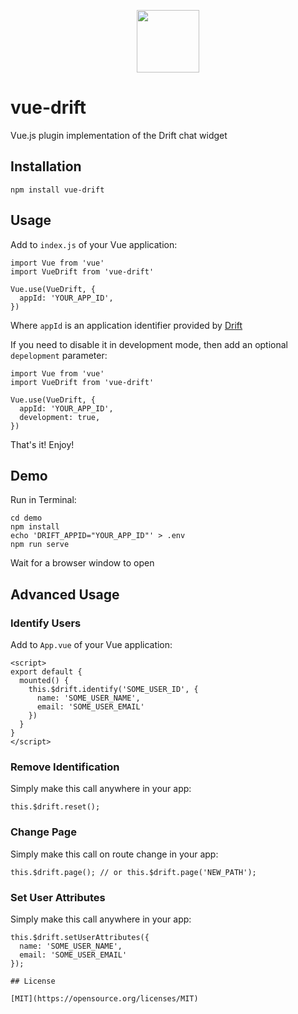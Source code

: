 <p align="center">
  <img src="https://mk0drift0ho9g7wbfexi.kinstacdn.com/wp-content/themes/drift-kumbi/assets/images/logo.svg" width="100px">
</p>

# vue-drift

Vue.js plugin implementation of the Drift chat widget

## Installation

```
npm install vue-drift
```

## Usage

Add to `index.js` of your Vue application:

```
import Vue from 'vue'
import VueDrift from 'vue-drift'

Vue.use(VueDrift, {
  appId: 'YOUR_APP_ID',
})
```

Where `appId` is an application identifier provided by [Drift](https://app.drift.com/settings/widget)

If you need to disable it in development mode, then add an optional `depelopment` parameter:

```
import Vue from 'vue'
import VueDrift from 'vue-drift'

Vue.use(VueDrift, {
  appId: 'YOUR_APP_ID',
  development: true,
})
```

That's it! Enjoy!

## Demo

Run in Terminal:

```
cd demo
npm install
echo 'DRIFT_APPID="YOUR_APP_ID"' > .env
npm run serve
```

Wait for a browser window to open

## Advanced Usage

### Identify Users

Add to `App.vue` of your Vue application:

```
<script>
export default {
  mounted() {
    this.$drift.identify('SOME_USER_ID', {
      name: 'SOME_USER_NAME',
      email: 'SOME_USER_EMAIL'
    })
  }
}
</script>
```

### Remove Identification

Simply make this call anywhere in your app:

```
this.$drift.reset();
```

### Change Page

Simply make this call on route change in your app:

```
this.$drift.page(); // or this.$drift.page('NEW_PATH');
```

### Set User Attributes

Simply make this call anywhere in your app:

```
this.$drift.setUserAttributes({
  name: 'SOME_USER_NAME',
  email: 'SOME_USER_EMAIL'
});

## License

[MIT](https://opensource.org/licenses/MIT)
